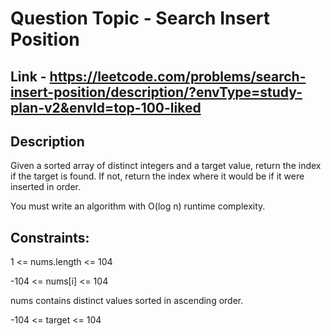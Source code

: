 # Question Topic - Search Insert Position

## Link - https://leetcode.com/problems/search-insert-position/description/?envType=study-plan-v2&envId=top-100-liked


## Description
Given a sorted array of distinct integers and a target value, return the index if the target is found. If not, return the index where it would be if it were inserted in order.

You must write an algorithm with O(log n) runtime complexity.


## Constraints:

1 <= nums.length <= 104

-104 <= nums[i] <= 104

nums contains distinct values sorted in ascending order.

-104 <= target <= 104
